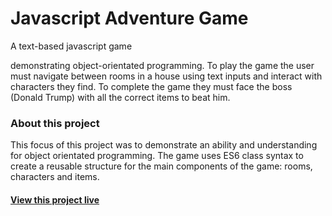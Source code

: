 # Javascript Adventure Game

A text-based javascript game 

demonstrating object-orientated programming. To play the game the user must navigate between rooms in a house using text inputs and interact with characters they find. To complete the game they must face the boss (Donald Trump) with all the correct items to beat him.

### About this project

This focus of this project was to demonstrate an ability and understanding for object orientated programming. The game uses ES6 class syntax to create a reusable structure for the main components of the game: rooms, characters and items.

#### [View this project live](https://ttboimike.github.io/oop-adventureish-game/)
